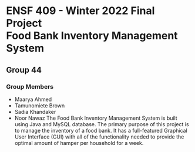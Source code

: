 # ENSF 409 - Winter 2022 Final Project <br> Food Bank Inventory Management System <br>
## Group 44



### Group Members
  -  Maarya Ahmed
  -  Tamunomiete Brown
  -  Sadia Khandaker
  -  Noor Nawaz
The Food Bank Inventory Management System is built using Java and MySQL database. The primary purpose of this project is to manage the inventory of a food bank. It has a full-featured Graphical User Interface (GUI) with all of the functionality needed to provide the optimal amount of hamper per household for a week.
